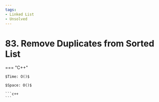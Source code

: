 ```yaml
---
tags:
- Linked List
- Unsolved
---
```



# 83. Remove Duplicates from Sorted List

=== "C++"

    $Time: O()$

    $Space: O()$

    ```c++
    ```